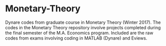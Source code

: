 # Monetary-Theory
Dynare codes from graduate course in Monetary Theory (Winter 2017).
The codes in the Monetary Theory repository involve projects completed during the final semester of the M.A. Economics program. Included are the raw codes from exams involving coding in MATLAB (Dynare) and Eviews. 
